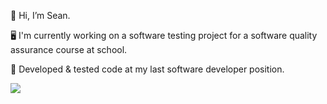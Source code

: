 👋 Hi, I’m Sean.

🖥️ I'm currently working on a software testing project for a software quality assurance course at school.

🧪 Developed & tested code at my last software developer position.

 <img src="https://www.bing.com/images/search?view=detailV2&ccid=fGLpdenc&id=149C8A54A09C863A1EE906A619EE5791F8FDCFE3&thid=OIP.fGLpdencgJ1aFWJ6A_xlMgHaFj&mediaurl=https%3a%2f%2fth.bing.com%2fth%2fid%2fR.7c62e975e9dc809d5a15627a03fc6532%3frik%3d48%252f9%252bJFX7hmmBg%26riu%3dhttp%253a%252f%252frav.shishnet.org%252f7c62e975e9dc809d5a15627a03fc6532%252fmblr_lsktkcsJoX1qeumowo1_500.gif%26ehk%3dyKIhcyb1gxCt%252f%252fEewR6w9NkmG4mhUY2e5qLQgDk5FIA%253d%26risl%3d%26pid%3dImgRaw%26r%3d0&exph=375&expw=500&q=char+aznable+gif&simid=608051203637976877&FORM=IRPRST&ck=93B57359392EDA15506E9117F30F22B8&selectedIndex=66&ajaxhist=0&ajaxserp=0
"/>

<!---
cup0coffee/cup0coffee is a ✨ special ✨ repository because its `README.md` (this file) appears on your GitHub profile.
You can click the Preview link to take a look at your changes.
--->
